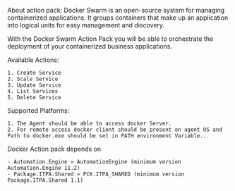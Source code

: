 About action pack:
	Docker Swarm is an open-source system for managing containerized applications. It groups containers that make up an application into logical units for easy management and discovery.

With the Docker Swarm Action Pack you will be able to orchestrate the deployment of your containerized business applications.

Available Actions:

	1. Create Service
	2. Scale Service
	3. Update Service
	4. List Services
	5. Delete Service
	
Supported Platforms:

	1. The Agent should be able to access docker Server.
 	2. For remote access docker client should be present on agent OS and Path to docker.exe should be set in PATH environment Variable..


Docker Action pack depends on

	- Automation.Engine » AutomationEngine (minimum version Automation.Engine 11.2)
	- Package.ITPA.Shared » PCK.ITPA_SHARED (minimum version Package.ITPA.Shared 1.1)
